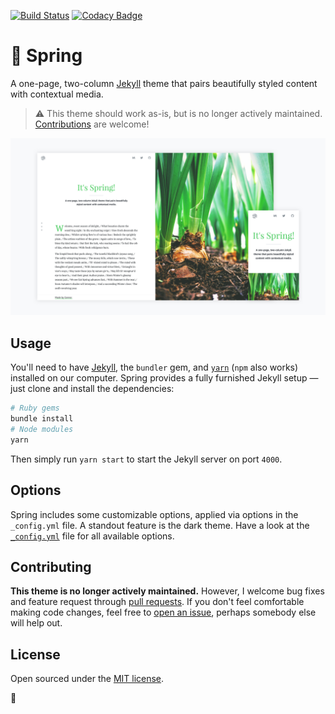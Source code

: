 [![Build Status](https://travis-ci.org/connor-baer/spring.svg?branch=master)](https://travis-ci.org/connor-baer/spring) [![Codacy Badge](https://api.codacy.com/project/badge/Grade/629109c53398418981bbc5929f330562)](https://www.codacy.com/app/connor_baer/spring?utm_source=github.com&utm_medium=referral&utm_content=connor-baer/spring&utm_campaign=Badge_Grade)

# 🌱 Spring

A one-page, two-column [Jekyll](http://jekyllrb.com) theme that pairs beautifully styled content with contextual media.

> ⚠️ This theme should work as-is, but is no longer actively maintained. [Contributions](#contributing) are welcome!

[![Spring screenshot](https://github.com/connor-baer/spring/blob/master/_images/screenshot.jpg)](https://connor-baer.github.io/spring)

## Usage

You'll need to have [Jekyll](https://jekyllrb.com/), the `bundler` gem, and [`yarn`](https://yarnpkg.com/) (`npm` also works) installed on our computer. Spring provides a fully furnished Jekyll setup — just clone and install the dependencies:

```bash
# Ruby gems
bundle install
# Node modules
yarn
```

Then simply run `yarn start` to start the Jekyll server on port `4000`.

## Options

Spring includes some customizable options, applied via options in the `_config.yml` file. A standout feature is the dark theme.
Have a look at the [`_config.yml`](_config.yml) file for all available options.

## Contributing

**This theme is no longer actively maintained.** However, I welcome bug fixes and feature request through [pull requests](https://github.com/connor-baer/spring/compare). If you don't feel comfortable making code changes, feel free to [open an issue](https://github.com/connor-baer/spring/issues/new), perhaps somebody else will help out.

## License

Open sourced under the [MIT license](LICENSE.md).

💚

